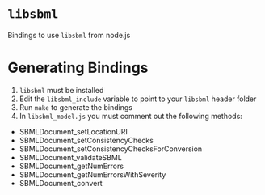 # `libsbml`

Bindings to use `libsbml` from node.js

# Generating Bindings

1. `libsbml` must be installed
2. Edit the `libsbml_include` variable to point to your `libsbml` header folder
3. Run `make` to generate the bindings
4. In `libsbml_model.js` you must comment out the following methods:
  * SBMLDocument_setLocationURI
  * SBMLDocument_setConsistencyChecks
  * SBMLDocument_setConsistencyChecksForConversion
  * SBMLDocument_validateSBML
  * SBMLDocument_getNumErrors
  * SBMLDocument_getNumErrorsWithSeverity
  * SBMLDocument_convert

